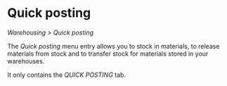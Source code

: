 # Quick posting

*Warehousing > Quick posting*

The *Quick posting* menu entry allows you to stock in materials, to release materials from stock and to transfer stock for materials stored in your warehouses.

It only contains the *QUICK POSTING* tab.